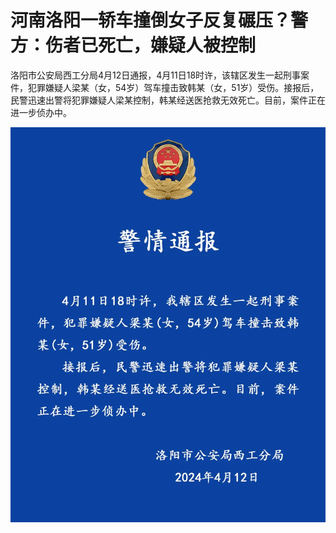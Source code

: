 # 河南洛阳一轿车撞倒女子反复碾压？警方：伤者已死亡，嫌疑人被控制

洛阳市公安局西工分局4月12日通报，4月11日18时许，该辖区发生一起刑事案件，犯罪嫌疑人梁某（女，54岁）驾车撞击致韩某（女，51岁）受伤。接报后，民警迅速出警将犯罪嫌疑人梁某控制，韩某经送医抢救无效死亡。目前，案件正在进一步侦办中。

![4bfbbdb576cddc7a7173979119309f47.jpg](https://raw.githubusercontent.com/qqhsx/qqnews_image/main/2024/04/12/河南洛阳一轿车撞倒女子反复碾压？警方：伤者已死亡，嫌疑人被控制/4bfbbdb576cddc7a7173979119309f47.jpg)

